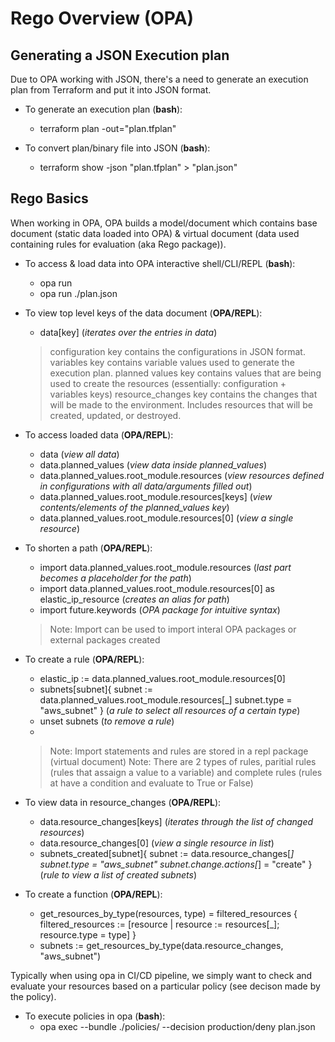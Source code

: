 # Rego Overview (OPA)


## Generating a JSON Execution plan
Due to OPA working with JSON, there's a need to generate an execution plan from Terraform and put it into JSON format.

* To generate an execution plan (**bash**):
  - terraform plan -out="plan.tfplan"

* To convert plan/binary file into JSON (**bash**):
  - terraform show -json "plan.tfplan" > "plan.json"

## Rego Basics
When working in OPA, OPA builds a model/document which contains base document (static data loaded into OPA) & virtual document (data used containing rules for evaluation (aka Rego package)).

* To access & load data into OPA interactive shell/CLI/REPL (**bash**):
  - opa run 
  - opa run ./plan.json

* To view top level keys of the data document (**OPA/REPL**):
  - data[key] (*iterates over the entries in data*)
  > configuration key contains the configurations in JSON format.
  > variables key contains variable values used to generate the execution plan.
  > planned values key contains values that are being used to create the resources (essentially: configuration + variables keys)
  > resource_changes key contains the changes that will be made to the environment. Includes resources that will be created, updated, or destroyed.

* To access loaded data (**OPA/REPL**):
  - data (*view all data*)
  - data.planned_values (*view data inside planned_values*)
  - data.planned_values.root_module.resources (*view resources defined in configurations with all data/arguments filled out*)
  - data.planned_values.root_module.resources[keys] (*view contents/elements of the planned_values key*)
  - data.planned_values.root_module.resources[0] (*view a single resource*)

* To shorten a path (**OPA/REPL**):
  - import data.planned_values.root_module.resources (*last part becomes a placeholder for the path*)
  - import data.planned_values.root_module.resources[0] as elastic_ip_resource (*creates an alias for path*)
  - import future.keywords (*OPA package for intuitive syntax*)
  > Note: Import can be used to import interal OPA packages or external packages created

* To create a rule (**OPA/REPL**):
  - elastic_ip := data.planned_values.root_module.resources[0]
  - subnets[subnet]{
 subnet := data.planned_values.root_module.resources[_]
 subnet.type = "aws_subnet"
} (*a rule to select all resources of a certain type*)
  - unset subnets (*to remove a rule*)
  - 
  > Note: Import statements and rules are stored in a repl package (virtual document)
  > Note: There are 2 types of rules, paritial rules (rules that assaign a value to a variable) and complete rules (rules at have a condition and evaluate to True or False)

* To view data in resource_changes (**OPA/REPL**):
  - data.resource_changes[keys] (*iterates through the list of changed resources*)
  - data.resource_changes[0] (*view a single resource in list*)
  - subnets_created[subnet]{
    subnet := data.resource_changes[_]
    subnet.type = "aws_subnet"
    subnet.change.actions[_] = "create"
}   (*rule to view a list of created subnets*)

* To create a function (**OPA/REPL**):
  - get_resources_by_type(resources, type) = filtered_resources {
    filtered_resources := [resource | resource := resources[_]; resource.type = type]
}
  - subnets := get_resources_by_type(data.resource_changes, "aws_subnet")

Typically when using opa in CI/CD pipeline, we simply want to check and evaluate your resources based on a particular policy (see decison made by the policy).

* To execute policies in opa (**bash**):
  - opa exec --bundle ./policies/ --decision production/deny plan.json
